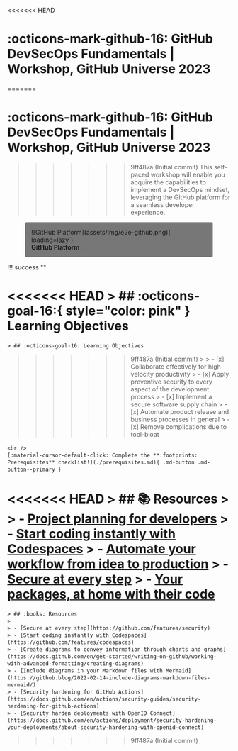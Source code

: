 <<<<<<< HEAD
# :octicons-mark-github-16: GitHub DevSecOps Fundamentals | Workshop, GitHub Universe 2023

<!-- markdownlint-disable MD033 -->

=======
<!-- markdownlint-disable MD033 -->

# :octicons-mark-github-16: GitHub DevSecOps Fundamentals | Workshop, GitHub Universe 2023

>>>>>>> 9ff487a (Initial commit)
This self-paced workshop will enable you acquire the capabilities to implement a DevSecOps mindset, leveraging the GitHub platform for a seamless developer experience.

<figure markdown style="background-color: #777; padding: 1em; border-radius: 0.25em; color: var(--md-primary-fg-color);">
![GitHub Platform](assets/img/e2e-github.png){ loading=lazy }
<figcaption style="font-weight: bold; font-style: normal;">GitHub Platform</figcaption>
</figure>

!!! success ""

<<<<<<< HEAD
    > ## :octicons-goal-16:{ style="color: pink" } Learning Objectives
=======
    > ## :octicons-goal-16: Learning Objectives
>>>>>>> 9ff487a (Initial commit)
    >
    > - [x] Collaborate effectively for high-velocity productivity
    > - [x] Apply preventive security to every aspect of the development process
    > - [x] Implement a secure software supply chain
    > - [x] Automate product release and business processes in general
    > - [x] Remove complications due to tool-bloat

    <br />
    [:material-cursor-default-click: Complete the **:footprints: Prerequisites** checklist!](./prerequisites.md){ .md-button .md-button--primary }

<<<<<<< HEAD
    > ## 📚 Resources
    >
    > - [Project planning for developers](https://github.com/features/issues)
    > - [Start coding instantly with Codespaces](https://github.com/features/codespaces)
    > - [Automate your workflow from idea to production](https://github.com/features/actions)
    > - [Secure at every step](https://github.com/features/security)
    > - [Your packages, at home with their code](https://github.com/features/packages)
=======
    > ## :books: Resources
    >
    > - [Secure at every step](https://github.com/features/security)
    > - [Start coding instantly with Codespaces](https://github.com/features/codespaces)
    > - [Create diagrams to convey information through charts and graphs](https://docs.github.com/en/get-started/writing-on-github/working-with-advanced-formatting/creating-diagrams)
    > - [Include diagrams in your Markdown files with Mermaid](https://github.blog/2022-02-14-include-diagrams-markdown-files-mermaid/)
    > - [Security hardening for GitHub Actions](https://docs.github.com/en/actions/security-guides/security-hardening-for-github-actions)
    > - [Security harden deployments with OpenID Connect](https://docs.github.com/en/actions/deployment/security-hardening-your-deployments/about-security-hardening-with-openid-connect)
>>>>>>> 9ff487a (Initial commit)
